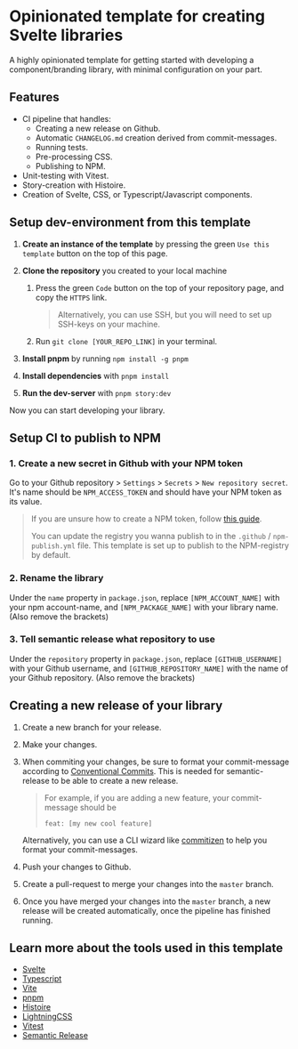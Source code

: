 # Opinionated template for creating Svelte libraries

A highly opinionated template for getting started with developing a component/branding library, with minimal configuration on your part.

## Features
- CI pipeline that handles:
  - Creating a new release on Github.
  - Automatic `CHANGELOG.md` creation derived from commit-messages.
  - Running tests.
  - Pre-processing CSS.
  - Publishing to NPM.
- Unit-testing with Vitest.
- Story-creation with Histoire.
- Creation of Svelte, CSS, or Typescript/Javascript components.

## Setup dev-environment from this template

1. **Create an instance of the template** by pressing the green `Use this template` button on the top of this page.

2. **Clone the repository** you created to your local machine
   1. Press the green `Code` button on the top of your repository page, and copy the `HTTPS` link.

        > Alternatively, you can use SSH, but you will need to set up SSH-keys on your machine.

   2. Run `git clone [YOUR_REPO_LINK]` in your terminal.

3. **Install pnpm** by running `npm install -g pnpm`

4. **Install dependencies** with `pnpm install`

5. **Run the dev-server** with `pnpm story:dev`

Now you can start developing your library.

## Setup CI to publish to NPM

### 1. **Create a new secret in Github with your NPM token**

Go to your Github repository > `Settings` > `Secrets` > `New repository secret`. It's name should be `NPM_ACCESS_TOKEN` and should have your NPM token as its value.

> If you are unsure how to create a NPM token, follow [this guide](https://docs.npmjs.com/creating-and-viewing-access-tokens).
>
> You can update the registry you wanna publish to in the `.github` / `npm-publish.yml` file. This template is set up to publish to the NPM-registry by default.

### 2. **Rename the library**

Under the `name` property in `package.json`, replace `[NPM_ACCOUNT_NAME]` with your npm account-name, and `[NPM_PACKAGE_NAME]` with your library name. (Also remove the brackets)

### 3. **Tell semantic release what repository to use**

Under the `repository` property in `package.json`, replace `[GITHUB_USERNAME]` with your Github username, and `[GITHUB_REPOSITORY_NAME]` with the name of your Github repository. (Also remove the brackets)

## Creating a new release of your library

1. Create a new branch for your release.
2. Make your changes.
3. When commiting your changes, be sure to format your commit-message according to [Conventional Commits](https://www.conventionalcommits.org/en/v1.0.0/). This is needed for semantic-release to be able to create a new release.

   > For example, if you are adding a new feature, your commit-message should be
   >
   > `feat: [my new cool feature]`

   Alternatively, you can use a CLI wizard like [commitizen](https://commitizen-tools.github.io/commitizen/) to help you format your commit-messages.

4. Push your changes to Github.
5. Create a pull-request to merge your changes into the `master` branch.
6. Once you have merged your changes into the `master` branch, a new release will be created automatically, once the pipeline has finished running.

## Learn more about the tools used in this template

- [Svelte](https://svelte.dev/)
- [Typescript](https://www.typescriptlang.org/)
- [Vite](https://vitejs.dev/)
- [pnpm](https://pnpm.io/)
- [Histoire](histoire.dev)
- [LightningCSS](https://lightningcss.dev/)
- [Vitest](https://vitest.dev/)
- [Semantic Release](https://semantic-release.gitbook.io/semantic-release/)